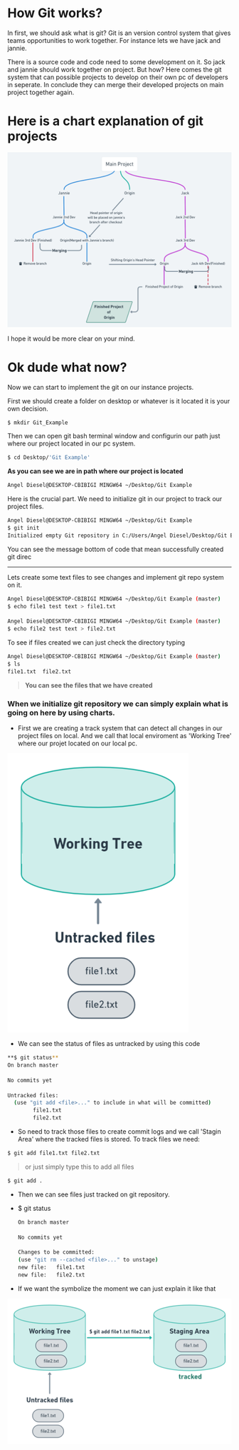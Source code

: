 # How Git works?

In first, we should ask what is git? Git is an version control system that gives teams opportunities to work together.  For instance lets we have jack and jannie.

There is a source code and code need to some development on it. So jack and jannie should work together on project. But how?  Here comes the git system that can possible projects to develop on their own pc of developers in seperate. In conclude they can merge their developed projects on main project together again.

# Here is a chart explanation of git projects

![Untitled](Source/How%20Git%20works%2099dcc4a137eb4249b71aff12422f2803/Untitled.png)

I hope it would be more clear on your mind.

# Ok dude what now?

Now we can start to implement the git on our instance projects.

First we should create a folder on desktop or whatever is it located it is your own decision.

```bash
$ mkdir Git_Example
```

Then we can open git bash terminal window and configurin our path just where our project located in our pc system.

```bash
$ cd Desktop/'Git Example'
```

**As you can see we are in path where our project is located**

```bash
Angel Diesel@DESKTOP-CBIBIGI MINGW64 ~/Desktop/Git Example
```

Here is the crucial part. We need to initialize git in our project to track our project files.

```bash
Angel Diesel@DESKTOP-CBIBIGI MINGW64 ~/Desktop/Git Example
$ git init
Initialized empty Git repository in C:/Users/Angel Diesel/Desktop/Git Example/.git/
```

You can see the message bottom of code that mean successfully created git direc

---

Lets create some text files to see changes and implement git repo system on it.

```bash
Angel Diesel@DESKTOP-CBIBIGI MINGW64 ~/Desktop/Git Example (master)
$ echo file1 test text > file1.txt

Angel Diesel@DESKTOP-CBIBIGI MINGW64 ~/Desktop/Git Example (master)
$ echo file2 test text > file2.txt
```

To see if files created we can just check the directory typing

```bash
Angel Diesel@DESKTOP-CBIBIGI MINGW64 ~/Desktop/Git Example (master)
$ ls
file1.txt  file2.txt
```

> **You can see the files that we have created**
> 

### When we initialize git repository we can simply explain what is going on here by using charts.

- First we are creating a track system that can detect all changes in our project files on local. And we call that local enviroment as 'Working Tree' where our projet located on our local pc.

![Untitled](Source/How%20Git%20works%2099dcc4a137eb4249b71aff12422f2803/Untitled%201.png)

- We can see the status of files as untracked by using this code

```bash
**$ git status**
On branch master

No commits yet

Untracked files:
  (use "git add <file>..." to include in what will be committed)
        file1.txt
        file2.txt
```

- So need to track those files to create commit logs and we call 'Stagin Area' where the tracked files is stored. To track files we need:

```bash
$ git add file1.txt file2.txt
```

> or just simply type this to add all files
> 

```bash
$ git add .
```

- Then we can see files just tracked on git repository.
- $ git status
    
    ```bash
    On branch master
    
    No commits yet
    
    Changes to be committed:
    (use "git rm --cached <file>..." to unstage)
    new file:   file1.txt
    new file:   file2.txt
    ```
    
- If we want the symbolize the moment we can just explain it like that

![Untitled](Source/How%20Git%20works%2099dcc4a137eb4249b71aff12422f2803/Untitled%202.png)
